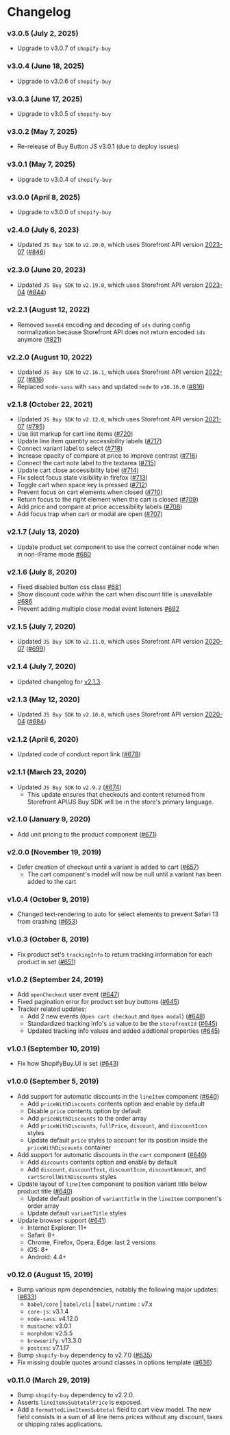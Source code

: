 # Changelog
### v3.0.5 (July 2, 2025)
- Upgrade to v3.0.7 of `shopify-buy`

### v3.0.4 (June 18, 2025)
- Upgrade to v3.0.6 of `shopify-buy`

### v3.0.3 (June 17, 2025)
- Upgrade to v3.0.5 of `shopify-buy`

### v3.0.2 (May 7, 2025)
- Re-release of Buy Button JS v3.0.1 (due to deploy issues)

### v3.0.1 (May 7, 2025)
- Upgrade to v3.0.4 of `shopify-buy`

### v3.0.0 (April 8, 2025)
- Upgrade to v3.0.0 of `shopify-buy`

### v2.4.0 (July 6, 2023)

- Updated `JS Buy SDK` to `v2.20.0`, which uses Storefront API version [2023-07](https://shopify.dev/docs/api/release-notes/2023-07) ([#846](https://github.com/Shopify/buy-button-js/pull/846))

### v2.3.0 (June 20, 2023)

- Updated `JS Buy SDK` to `v2.19.0`, which uses Storefront API version [2023-04](https://shopify.dev/docs/api/release-notes/2023-04) ([#844](https://github.com/Shopify/buy-button-js/pull/844))

### v2.2.1 (August 12, 2022)

- Removed `base64` encoding and decoding of `ids` during config normalization because Storefront API does not return encoded `ids` anymore ([#821](https://github.com/Shopify/buy-button-js/pull/821))

### v2.2.0 (August 10, 2022)

- Updated `JS Buy SDK` to `v2.16.1`, which uses Storefront API version [2022-07](https://shopify.dev/concepts/about-apis/versioning/release-notes/2022-07) ([#816](https://github.com/Shopify/buy-button-js/pull/816))
- Replaced `node-sass` with `sass` and updated `node` to `v16.16.0` ([#816](https://github.com/Shopify/buy-button-js/pull/816))

### v2.1.8 (October 22, 2021)

- Updated `JS Buy SDK` to `v2.12.0`, which uses Storefront API version [2021-07](https://shopify.dev/concepts/about-apis/versioning/release-notes/2021-07) ([#785](https://github.com/Shopify/buy-button-js/pull/785))
- Use list markup for cart line items ([#720](https://github.com/Shopify/buy-button-js/pull/720))
- Update line item quantity accessibility labels ([#717](https://github.com/Shopify/buy-button-js/pull/717))
- Connect variant label to select ([#718](https://github.com/Shopify/buy-button-js/pull/718))
- Increase opacity of compare at price to improve contrast ([#716](https://github.com/Shopify/buy-button-js/pull/716))
- Connect the cart note label to the textarea ([#715](https://github.com/Shopify/buy-button-js/pull/715))
- Update cart close accessibility label ([#714](https://github.com/Shopify/buy-button-js/pull/714))
- Fix select focus state visibility in firefox ([#713](https://github.com/Shopify/buy-button-js/pull/713))
- Toggle cart when space key is pressed ([#712](https://github.com/Shopify/buy-button-js/pull/712))
- Prevent focus on cart elements when closed ([#710](https://github.com/Shopify/buy-button-js/pull/710))
- Return focus to the right element when the cart is closed ([#709](https://github.com/Shopify/buy-button-js/pull/709))
- Add price and compare at price accessibility labels ([#708](https://github.com/Shopify/buy-button-js/pull/708))
- Add focus trap when cart or modal are open ([#707](https://github.com/Shopify/buy-button-js/pull/707))

### v2.1.7 (July 13, 2020)

- Update product set component to use the correct container node when in non-iFrame mode [#680](https://github.com/Shopify/buy-button-js/pull/680)

### v2.1.6 (July 8, 2020)

- Fixed disabled button css class [#681](https://github.com/shopify/buy-button-js/pull/681)
- Show discount code within the cart when discount title is unavailable [#686](https://github.com/Shopify/buy-button-js/pull/686)
- Prevent adding multiple close modal event listeners [#692](https://github.com/shopify/buy-button-js/pull/692)

### v2.1.5 (July 7, 2020)

- Updated `JS Buy SDK` to `v2.11.0`, which uses Storefront API version [2020-07](https://shopify.dev/concepts/about-apis/versioning/release-notes/2020-07) ([#699](https://github.com/Shopify/buy-button-js/pull/699))

### v2.1.4 (July 7, 2020)

- Updated changelog for [v2.1.3](https://github.com/Shopify/buy-button-js/pull/685)

### v2.1.3 (May 12, 2020)

- Updated `JS Buy SDK` to `v2.10.0`, which uses Storefront API version [2020-04](https://shopify.dev/concepts/about-apis/versioning/release-notes/2020-04) ([#684](https://github.com/Shopify/buy-button-js/pull/684))

### v2.1.2 (April 6, 2020)

- Updated code of conduct report link ([#678](https://github.com/Shopify/buy-button-js/pull/678))

### v2.1.1 (March 23, 2020)

- Updated `JS Buy SDK` to `v2.9.2` ([#674](https://github.com/Shopify/buy-button-js/pull/674))
  - This update ensures that checkouts and content returned from Storefront API/JS Buy SDK will be in the store's primary language.

### v2.1.0 (January 9, 2020)

- Add unit pricing to the product component ([#671](https://github.com/Shopify/buy-button-js/pull/671))

### v2.0.0 (November 19, 2019)

- Defer creation of checkout until a variant is added to cart ([#657](https://github.com/Shopify/buy-button-js/pull/657))
  - The cart component's model will now be null until a variant has been added to the cart

### v1.0.4 (October 9, 2019)

- Changed text-rendering to auto for select elements to prevent Safari 13 from crashing ([#653](https://github.com/Shopify/buy-button-js/pull/653))

### v1.0.3 (October 8, 2019)

- Fix product set's `trackingInfo` to return tracking information for each product in set ([#651](https://github.com/Shopify/buy-button-js/pull/651))

### v1.0.2 (September 24, 2019)

- Add `openCheckout` user event ([#647](https://github.com/Shopify/buy-button-js/pull/647))
- Fixed pagination error for product set buy buttons ([#645](https://github.com/Shopify/buy-button-js/pull/645))
- Tracker related updates:
  - Add 2 new events (`Open cart checkout` and `Open modal`) ([#648](https://github.com/Shopify/buy-button-js/pull/648))
  - Standardized tracking info's `id` value to be the `storefrontId` ([#645](https://github.com/Shopify/buy-button-js/pull/645))
  - Updated tracking info values and added addtional properties ([#645](https://github.com/Shopify/buy-button-js/pull/645))

### v1.0.1 (September 10, 2019)

- Fix how ShopifyBuy.UI is set ([#643](https://github.com/Shopify/buy-button-js/pull/643))

### v1.0.0 (September 5, 2019)

- Add support for automatic discounts in the `lineItem` component ([#640](https://github.com/Shopify/buy-button-js/pull/640))
  - Add `priceWithDiscounts` contents option and enable by default
  - Disable `price` contents option by default
  - Add `priceWithDiscounts` to the order array
  - Add `priceWithDiscounts`, `fullPrice`, `discount`, and `discountIcon` styles
  - Update default `price` styles to account for its position inside the `priceWithDiscounts` container
- Add support for automatic discounts in the `cart` component ([#640](https://github.com/Shopify/buy-button-js/pull/640))
  - Add `discounts` contents option and enable by default
  - Add `discount`, `discountText`, `discountIcon`, `discountAmount`, and `cartScrollWithDiscounts` styles
- Update layout of `lineItem` component to position variant title below product title ([#640](https://github.com/Shopify/buy-button-js/pull/640))
  - Update default position of `variantTitle` in the `lineItem` component's order array
  - Update default `variantTitle` styles
- Update browser support ([#641](https://github.com/Shopify/buy-button-js/pull/641))
  - Internet Explorer: 11+
  - Safari: 8+
  - Chrome, Firefox, Opera, Edge: last 2 versions
  - iOS: 8+
  - Android: 4.4+

### v0.12.0 (August 15, 2019)

- Bump various npm dependencies, notably the following major updates: ([#633](https://github.com/Shopify/buy-button-js/pull/633))
  - `babel/core` | `babel/cli` | `babel/runtime` : v7.x
  - `core-js`: v3.1.4
  - `node-sass`: v4.12.0
  - `mustache`: v3.0.1
  - `morphdom`: v2.5.5
  - `browserify`: v13.3.0
  - `postcss`: v7.1.17
- Bump `shopify-buy` dependency to v2.7.0 ([#635](https://github.com/Shopify/buy-button-js/pull/635))
- Fix missing double quotes around classes in options template ([#636](https://github.com/Shopify/buy-button-js/pull/636))

### v0.11.0 (March 29, 2019)

- Bump `shopify-buy` dependency to v2.2.0.
- Asserts `lineItemsSubtotalPrice` is exposed.
- Add a `formattedLineItemsSubtotal` field to cart view model. The new field consists in a sum of all line items prices without any discount, taxes or shipping rates applications.
